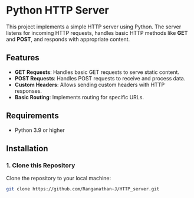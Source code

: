 # Python HTTP Server

This project implements a simple HTTP server using Python. The server listens for incoming HTTP requests, handles basic HTTP methods like **GET** and **POST**, and responds with appropriate content.

## Features

- **GET Requests**: Handles basic GET requests to serve static content.
- **POST Requests**: Handles POST requests to receive and process data.
- **Custom Headers**: Allows sending custom headers with HTTP responses.
- **Basic Routing**: Implements routing for specific URLs.

## Requirements

- Python 3.9 or higher

## Installation

### 1. Clone this Repository

Clone the repository to your local machine:

```bash
git clone https://github.com/Ranganathan-J/HTTP_server.git
